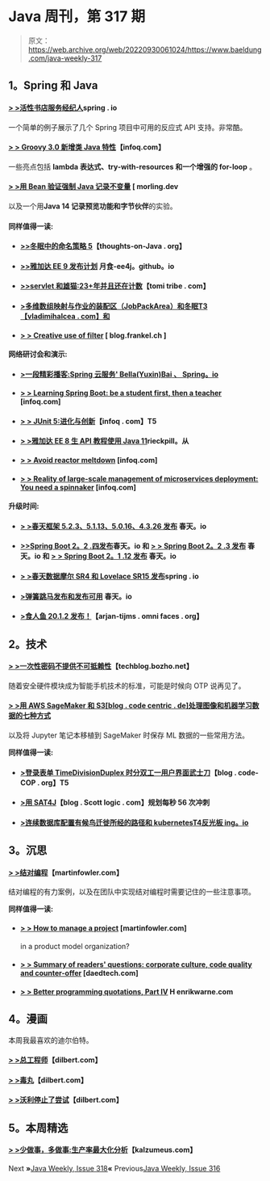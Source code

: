 # Java 周刊，第 317 期

> 原文：<https://web.archive.org/web/20220930061024/https://www.baeldung.com/java-weekly-317>

## 1。Spring 和 Java

#### [**> >活性书店服务经纪人**](https://web.archive.org/web/20220625221548/https://spring.io/blog/2020/01/14/reactive-bookstore-service-broker)spring . io

一个简单的例子展示了几个 Spring 项目中可用的反应式 API 支持。非常酷。

#### [**> > Groovy 3.0 新增类 Java 特性**](https://web.archive.org/web/20220625221548/https://www.infoq.com/articles/groovy-3-new-features-java/?utm_campaign=infoq_content&utm_source=infoq&utm_medium=feed&utm_term=Java)【infoq.com】

一些亮点包括 **lambda 表达式、try-with-resources 和一个增强的 for-loop** 。

#### [**> >用 Bean 验证强制 Java 记录不变量**](https://web.archive.org/web/20220625221548/https://www.morling.dev/blog/enforcing-java-record-invariants-with-bean-validation/) [ morling.dev

以及一个用**Java 14 记录预览功能和字节伙伴**的实验。

#### 同样值得一读:

*   #### [**>>冬眠中的命名策略 5**](https://web.archive.org/web/20220625221548/https://thoughts-on-java.org/naming-strategies-in-hibernate-5/)【thoughts-on-Java . org】

*   #### [**>>雅加达 EE 9 发布计划**](https://web.archive.org/web/20220625221548/https://eclipse-ee4j.github.io/jakartaee-platform/jakartaee9/JakartaEE9ReleasePlan) 月食-ee4j。github。io

*   #### [**>>servlet 和雄猫:23+年并且还在计数**](https://web.archive.org/web/20220625221548/https://www.tomitribe.com/blog/servlets-and-tomcat-23-years-and-counting/)【tomi tribe . com】

*   #### [**>多维数组映射与作业的装配区（JobPackArea）和冬眠**T3【vladimihalcea . com】和](https://web.archive.org/web/20220625221548/https://vladmihalcea.com/multidimensional-array-jpa-hibernate/)

*   #### [**> > Creative use of filter**](https://web.archive.org/web/20220625221548/https://blog.frankel.ch/creative-use-filters/) [ blog.frankel.ch ]

**网络研讨会和演示:**

*   #### [**>一段精彩播客:Spring 云服务' Bella(Yuxin)Bai** 、 Spring。io](https://web.archive.org/web/20220625221548/https://spring.io/blog/2020/01/17/a-bootiful-podcast-spring-cloud-services-bella-yuxin-bai)

*   #### [**> > Learning Spring Boot: be a student first, then a teacher**](https://web.archive.org/web/20220625221548/https://www.infoq.com/presentations/learn-spring-boot/?utm_campaign=infoq_content&utm_source=infoq&utm_medium=feed&utm_term=Java) [infoq.com]

*   #### [**> > JUnit 5:进化与创新**](https://web.archive.org/web/20220625221548/https://www.infoq.com/presentations/junit-5-new/?utm_campaign=infoq_content&utm_source=infoq&utm_medium=feed&utm_term=Java)【infoq . com】T5

*   #### [**> >雅加达 EE 8 生 API 教程使用 Java 11**](https://web.archive.org/web/20220625221548/https://rieckpil.de/jakarta-ee-crud-api-tutorial/)rieckpill。从

*   #### [**> > Avoid reactor meltdown**](https://web.archive.org/web/20220625221548/https://www.infoq.com/presentations/project-reactor-demo/?utm_campaign=infoq_content&utm_source=infoq&utm_medium=feed&utm_term=Java) [infoq.com]

*   #### [> > Reality of large-scale management of microservices deployment: You need a spinnaker](https://web.archive.org/web/20220625221548/https://www.infoq.com/presentations/spinnaker-jpmorgan-chase/?utm_campaign=infoq_content&utm_source=infoq&utm_medium=feed&utm_term=Java) [infoq.com]

**升级时间:**

*   #### [**> >春天框架 5.2.3、5.1.13、5.0.16、4.3.26 发布**](https://web.archive.org/web/20220625221548/https://spring.io/blog/2020/01/16/spring-framework-5-2-3-5-1-13-5-0-16-and-4-3-26-releases) 春天。io

*   #### [**>>Spring Boot 2。2 .四发布**](https://web.archive.org/web/20220625221548/https://spring.io/blog/2020/01/20/spring-boot-2-2-4-released)春天。io 和 [**> > Spring Boot 2。2 .3 发布**](https://web.archive.org/web/20220625221548/https://spring.io/blog/2020/01/16/spring-boot-2-2-3-released) 春天。io 和 [**> > Spring Boot 2。1 .12 发布**](https://web.archive.org/web/20220625221548/https://spring.io/blog/2020/01/16/spring-boot-2-1-12-released) 春天。io

*   #### [**> >春天数据摩尔 SR4 和 Lovelace SR15 发布**](https://web.archive.org/web/20220625221548/https://spring.io/blog/2020/01/15/spring-data-moore-sr4-and-lovelace-sr15-released)spring . io

*   #### [**>弹簧跳马发布和发布可用**](https://web.archive.org/web/20220625221548/https://spring.io/blog/2020/01/17/spring-vault-2-2-1-release-and-2-1-5-release-available) 春天。io

*   #### [**>食人鱼 20.1.2 发布！**](https://web.archive.org/web/20220625221548/https://arjan-tijms.omnifaces.org/2020/01/piranha-2012-released.html)【arjan-tijms . omni faces . org】

## 2。技术

#### [**> >一次性密码不提供不可抵赖性**](https://web.archive.org/web/20220625221548/https://techblog.bozho.net/one-time-passwords-do-not-provide-non-repudiation/)【techblog.bozho.net】

随着安全硬件模块成为智能手机技术的标准，可能是时候向 OTP 说再见了。

#### [**> >用 AWS SageMaker 和 S3**[blog . code centric . de]处理图像和机器学习数据的七种方式](https://web.archive.org/web/20220625221548/https://blog.codecentric.de/en/2020/01/aws-sagemaker-data-handling/)

以及将 Jupyter 笔记本移植到 SageMaker 时保存 ML 数据的一些常用方法。

**同样值得一读:**

*   #### [**>登录表单 TimeDivisionDuplex 时分双工一用户界面武士刀**](https://web.archive.org/web/20220625221548/http://blog.code-cop.org/2020/01/login-form-tdd-ui-kata.html)【blog . code-COP . org】T5

*   #### [**>用 SAT4J**](https://web.archive.org/web/20220625221548/https://blog.scottlogic.com/2020/01/16/planning-56-sprints-per-second-with-sat4j.html)【blog . Scott logic . com】规划每秒 56 次冲刺

*   #### [**>连续数据库配置有候鸟迁徙所经的路径和 kubernetes**T4反光板 ing。io](https://web.archive.org/web/20220625221548/https://reflectoring.io/flyway-kubernetes-continuous-database-configuration/)

## 3。沉思

#### [**> >结对编程**](https://web.archive.org/web/20220625221548/https://martinfowler.com/articles/on-pair-programming.html)【martinfowler.com】

结对编程的有力案例，以及在团队中实现结对编程时需要记住的一些注意事项。

**同样值得一读:**

*   #### [**> > How to manage a project**](https://web.archive.org/web/20220625221548/https://martinfowler.com/articles/programs-in-product-mode.html) [martinfowler.com]

    in a product model organization?
*   #### [**> > Summary of readers' questions: corporate culture, code quality and counter-offer**](https://web.archive.org/web/20220625221548/https://daedtech.com/reader-question-round-up-corporate-culture-code-quality-and-counter-offers/) [daedtech.com]

*   #### [**> > Better programming quotations, Part IV**](https://web.archive.org/web/20220625221548/https://henrikwarne.com/2020/01/20/more-good-programming-quotes-part-4/) H enrikwarne.com

## 4。漫画

本周我最喜欢的迪尔伯特。

#### [**> >总工程师**](https://web.archive.org/web/20220625221548/https://dilbert.com/strip/2020-01-19)【dilbert.com】

#### [**> >毒丸**](https://web.archive.org/web/20220625221548/https://dilbert.com/strip/2020-01-18)【dilbert.com】

#### [**> >沃利停止了尝试**](https://web.archive.org/web/20220625221548/https://dilbert.com/strip/2020-01-04)【dilbert.com】

## 5。本周精选

#### [> >少做事，多做事:生产率最大化分析](https://web.archive.org/web/20220625221548/https://www.kalzumeus.com/2009/10/04/work-smarter-not-harder/)【kalzumeus.com】

Next **»**[Java Weekly, Issue 318](/web/20220625221548/https://www.baeldung.com/java-weekly-318)**«** Previous[Java Weekly, Issue 316](/web/20220625221548/https://www.baeldung.com/java-weekly-316)